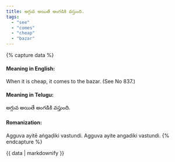 ```yaml
---
title: అగ్గువ అయితే అంగడికి వస్తుంది.
tags:
  - "see"
  - "comes"
  - "cheap"
  - "bazar"
---
```


{% capture data %}
#### Meaning in English:
When it is cheap, it comes to the bazar.
(See No 837.)

#### Meaning in Telugu:
అగ్గువ అయితే అంగడికి వస్తుంది.

#### Romanization:
Agguva ayitē aṅgaḍiki vastundi.
Agguva ayite angadiki vastundi.
{% endcapture %}

{{ data | markdownify }}

